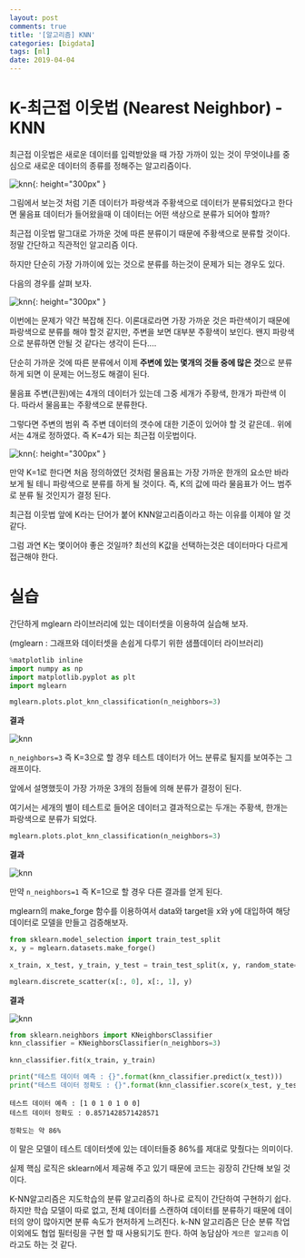 ```yaml
---
layout: post
comments: true
title: '[알고리즘] KNN'
categories: [bigdata]
tags: [ml]
date: 2019-04-04
---
```


# K-최근접 이웃법 (Nearest Neighbor) - KNN

최근접 이웃법은 새로운 데이터를 입력받았을 때 가장 가까이 있는 것이 무엇이냐를 중심으로 새로운 데이터의 종류를 정해주는 알고리즘이다.

![knn](/assets/img/post/knn/knn-1.png){: height="300px" }

그림에서 보는것 처럼 기존 데이터가 파랑색과 주황색으로 데이터가 분류되었다고 한다면 물음표 데이터가 들어왔을때 이 데이터는 어떤 색상으로 분류가 되어야 할까? 

최근접 이웃법 말그대로 가까운 것에 따른 분류이기 때문에 주황색으로 분류할 것이다. 정말 간단하고 직관적인 알고리즘 이다.

하지만 단순히 가장 가까이에 있는 것으로 분류를 하는것이 문제가 되는 경우도 있다.

다음의 경우를 살펴 보자.

![knn](/assets/img/post/knn/knn-2.png){: height="300px" }

이번에는 문제가 약간 복잡해 진다. 이론대로라면 가장 가까운 것은 파란색이기 때문에 파랑색으로 분류를 해야 할것 같지만, 주변을 보면 대부분 주황색이 보인다. 왠지 파랑색으로 분류하면 안될 것 같다는 생각이 든다....

단순히 가까운 것에 따른 분류에서 이제 **주변에 있는 몇개의 것들 중에 많은 것**으로 분류하게 되면 이 문제는 어느정도 해결이 된다.

물음표 주변(큰원)에는 4개의 데이터가 있는데 그중 세개가 주황색, 한개가 파란색 이다. 따라서 물음표는 주황색으로 분류한다.

그렇다면 주변의 범위 즉 주변 데이터의 갯수에 대한 기준이 있어야 할 것 같은데.. 위에서는 4개로 정하였다. 즉 K=4가 되는 최근접 이웃법이다.

![knn](/assets/img/post/knn/knn-3.png){: height="300px" }

만약 K=1로 한다면 처음 정의하였던 것처럼 물음표는 가장 가까운 한개의 요소만 바라보게 될 테니 파랑색으로 분류를 하게 될 것이다. 즉, K의 값에 따라 물음표가 어느 범주로 분류 될 것인지가 결정 된다.

최근접 이웃법 앞에 K라는 단어가 붙어 KNN알고리즘이라고 하는 이유를 이제야 알 것 같다.

그럼 과연 K는 몇이어야 좋은 것일까? 최선의 K값을 선택하는것은 데이터마다 다르게 접근해야 한다.

# 실습

간단하게 mglearn 라이브러리에 있는 데이터셋을 이용하여 실습해 보자.

(mglearn : 그래프와 데이터셋을 손쉽게 다루기 위한 샘플데이터 라이브러리)

~~~python
%matplotlib inline
import numpy as np
import matplotlib.pyplot as plt
import mglearn

mglearn.plots.plot_knn_classification(n_neighbors=3)
~~~

**결과**

![knn](/assets/img/post/knn/code-1.png)

`n_neighbors=3` 즉 K=3으로 할 경우 테스트 데이터가 어느 분류로 될지를 보여주는 그래프이다.

앞에서 설명했듯이 가장 가까운 3개의 점들에 의해 분류가 결정이 된다.

여기서는 세개의 별이 테스트로 들어온 데이터고 결과적으로는 두개는 주황색, 한개는 파랑색으로 분류가 되었다.

~~~python
mglearn.plots.plot_knn_classification(n_neighbors=3)
~~~

**결과**

![knn](/assets/img/post/knn/code-2.png)

만약 `n_neighbors=1` 즉 K=1으로 할 경우 다른 결과를 얻게 된다.

mglearn의 make_forge 함수를 이용하여서 data와 target을 x와 y에 대입하여 해당 데이터로 모델을 만들고 검증해보자.

~~~python
from sklearn.model_selection import train_test_split
x, y = mglearn.datasets.make_forge()
 
x_train, x_test, y_train, y_test = train_test_split(x, y, random_state=0)

mglearn.discrete_scatter(x[:, 0], x[:, 1], y)
~~~

**결과**

![knn](/assets/img/post/knn/code-3.png)

~~~python
from sklearn.neighbors import KNeighborsClassifier
knn_classifier = KNeighborsClassifier(n_neighbors=3)
 
knn_classifier.fit(x_train, y_train)

print("테스트 데이터 예측 : {}".format(knn_classifier.predict(x_test)))
print("테스트 데이터 정확도 : {}".format(knn_classifier.score(x_test, y_test)))
~~~

~~~result
테스트 데이터 예측 : [1 0 1 0 1 0 0]
테스트 데이터 정확도 : 0.8571428571428571
~~~

`정확도는 약 86%`

이 말은 모델이 테스트 데이터셋에 있는 데이터들중 86%를 제대로 맞췄다는 의미이다.

실제 핵심 로직은 sklearn에서 제공해 주고 있기 때문에 코드는 굉장히 간단해 보일 것이다.

K-NN알고리즘은 지도학습의 분류 알고리즘의 하나로 로직이 간단하여 구현하기 쉽다. 하지만 학습 모델이 따로 없고, 전체 데이터를 스캔하여 데이터를 분류하기 때문에 데이터의 양이 많아지면 분류 속도가 현저하게 느려진다. k-NN 알고리즘은 단순 분류 작업 이외에도 협업 필터링을 구현 할 때 사용되기도 한다. 하여 농담삼아 `게으른 알고리즘` 이라고도 하는 것 같다.